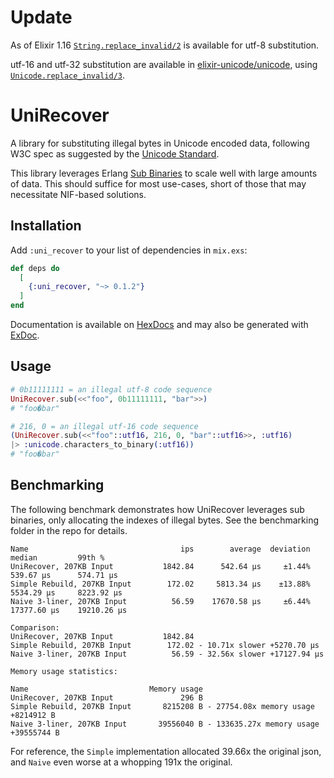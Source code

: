 # Update
As of Elixir 1.16 [`String.replace_invalid/2`](https://hexdocs.pm/elixir/1.16/String.html#replace_invalid/2) is available for utf-8 substitution.

utf-16 and utf-32 substitution are available in [elixir-unicode/unicode](https://github.com/elixir-unicode/unicode), using [`Unicode.replace_invalid/3`](https://hexdocs.pm/unicode/Unicode.html#replace_invalid/3).

# UniRecover
A library for substituting illegal bytes in Unicode encoded data, following W3C spec as suggested by the [Unicode Standard](https://www.unicode.org/versions/Unicode15.0.0/UnicodeStandard-15.0.pdf#page=153).

This library leverages Erlang [Sub Binaries](https://www.erlang.org/doc/efficiency_guide/binaryhandling#sub-binaries) to scale well with large amounts of data. This should suffice for most use-cases, short of those that may necessitate NIF-based solutions.

## Installation
Add `:uni_recover` to your list of dependencies in `mix.exs`:

```elixir
def deps do
  [
    {:uni_recover, "~> 0.1.2"}
  ]
end
```

Documentation is available on [HexDocs](https://hexdocs.pm/uni_recover/readme.html) and may also be generated with [ExDoc](https://github.com/elixir-lang/ex_doc).

## Usage
```elixir
# 0b11111111 = an illegal utf-8 code sequence
UniRecover.sub(<<"foo", 0b11111111, "bar">>)
# "foo�bar"

# 216, 0 = an illegal utf-16 code sequence
(UniRecover.sub(<<"foo"::utf16, 216, 0, "bar"::utf16>>, :utf16)
|> :unicode.characters_to_binary(:utf16))
# "foo�bar"
```

## Benchmarking
The following benchmark demonstrates how UniRecover leverages sub binaries, only allocating the indexes of illegal bytes. See the benchmarking folder in the repo for details.

```
Name                                  ips        average  deviation         median         99th %
UniRecover, 207KB Input           1842.84      542.64 μs     ±1.44%      539.67 μs      574.71 μs
Simple Rebuild, 207KB Input        172.02     5813.34 μs    ±13.88%     5534.29 μs     8223.92 μs
Naive 3-liner, 207KB Input          56.59    17670.58 μs     ±6.44%    17377.60 μs    19210.26 μs

Comparison: 
UniRecover, 207KB Input           1842.84
Simple Rebuild, 207KB Input        172.02 - 10.71x slower +5270.70 μs
Naive 3-liner, 207KB Input          56.59 - 32.56x slower +17127.94 μs

Memory usage statistics:

Name                           Memory usage
UniRecover, 207KB Input               296 B
Simple Rebuild, 207KB Input       8215208 B - 27754.08x memory usage +8214912 B
Naive 3-liner, 207KB Input       39556040 B - 133635.27x memory usage +39555744 B
```

For reference, the `Simple` implementation allocated 39.66x the original json, and `Naive` even worse at a whopping 191x the original.
